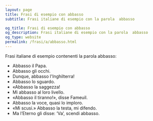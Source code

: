 ```yaml
---
layout: page
title: Frasi di esempio con abbasso 
subtitle: Frasi italiane di esempio con la parola  abbasso

og_title: Frasi di esempio con abbasso 
og_description: Frasi italiane di esempio con la parola  abbasso
og_type: website
permalink: /frasi/a/abbasso.html
---
```


Frasi italiane di esempio contenenti la parola abbasso:


- Abbasso il Papa.
- Abbasso gli occhi.
- Dunque, abbasso l'Inghilterra!
- Abbasso lo sguardo.
- «Abbasso la saggezza!
- Mi abbasso al loro livello.
- «Abbasso il tiranno!», disse Fameuil.
- Abbasso la voce, quasi lo imploro.
- «Mi scusi.» Abbasso la testa, mi difendo.
- Ma l’Eterno gli disse: ‘Va’, scendi abbasso.
